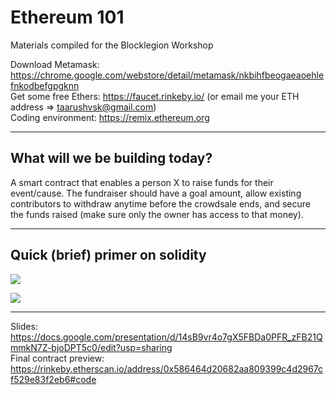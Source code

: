 # Ethereum 101
Materials compiled for the Blocklegion Workshop 

Download Metamask: https://chrome.google.com/webstore/detail/metamask/nkbihfbeogaeaoehlefnkodbefgpgknn <br />
Get some free Ethers: https://faucet.rinkeby.io/ (or email me your ETH address => taarushvsk@gmail.com) <br />
Coding environment: https://remix.ethereum.org <br />

-------
## What will we be building today? 

A smart contract that enables a person X to raise funds for their event/cause. The fundraiser should have a goal amount, allow existing contributors to withdraw anytime before the crowdsale ends, and secure the funds raised (make sure only the owner has access to that money).  

-------

## Quick (brief) primer on solidity 


![](https://1.bp.blogspot.com/-Es4t4HhdME8/WZmogCTSpqI/AAAAAAAAcNw/c5WJyD7Rp1AEyKdahExbAIaQ89ELNyQNgCLcBGAs/s320/solidity-data-types.png)

![](https://ethgasstation.info/blog/wp-content/uploads/2019/06/Selection_138.png)

-------

Slides: https://docs.google.com/presentation/d/14sB9vr4o7gX5FBDa0PFR_zFB21QmmkN7Z-bjoDPT5c0/edit?usp=sharing <br />
Final contract preview: https://rinkeby.etherscan.io/address/0x586464d20682aa809399c4d2967cf529e83f2eb6#code

